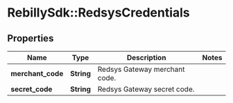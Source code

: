 # RebillySdk::RedsysCredentials

## Properties
Name | Type | Description | Notes
------------ | ------------- | ------------- | -------------
**merchant_code** | **String** | Redsys Gateway merchant code. | 
**secret_code** | **String** | Redsys Gateway secret code. | 


